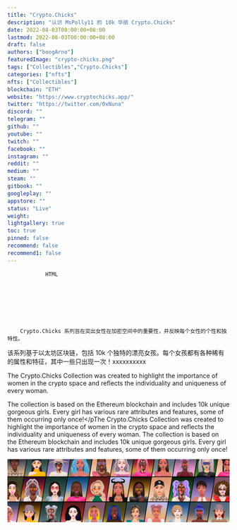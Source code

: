 ```yaml
---
title: "Crypto.Chicks"
description: "认识 MsPolly11 的 10k 华丽 Crypto.Chicks"
date: 2022-08-03T00:00:00+08:00
lastmod: 2022-08-03T00:00:00+08:00
draft: false
authors: ["boogArno"]
featuredImage: "crypto-chicks.png"
tags: ["Collectibles","Crypto.Chicks"]
categories: ["nfts"]
nfts: ["Collectibles"]
blockchain: "ETH"
website: "https://www.cryptochicks.app/"
twitter: "https://twitter.com/0xNuna"
discord: ""
telegram: ""
github: ""
youtube: ""
twitch: ""
facebook: ""
instagram: ""
reddit: ""
medium: ""
steam: ""
gitbook: ""
googleplay: ""
appstore: ""
status: "Live"
weight: 
lightgallery: true
toc: true
pinned: false
recommend: false
recommend1: false
---
```


			
				HTML
				
					
				
				
						
				
			
		Crypto.Chicks 系列旨在突出女性在加密空间中的重要性，并反映每个女性的个性和独特性。
该系列基于以太坊区块链，包括 10k 个独特的漂亮女孩。每个女孩都有各种稀有的属性和特征，其中一些只出现一次！xxxxxxxxxx <p>The Crypto.Chicks Collection was created to highlight the importance of women in the crypto space and reflects the individuality and uniqueness of every woman.</p><p>The collection is based on the Ethereum blockchain and includes 10k unique gorgeous girls. Every girl has various rare attributes and features, some of them occurring only once!</pThe Crypto.Chicks Collection was created to highlight the importance of women in the crypto space and reflects the individuality and uniqueness of every woman.
The collection is based on the Ethereum blockchain and includes 10k unique gorgeous girls. Every girl has various rare attributes and features, some of them occurring only once!

![unnamed](unnamed.png)
